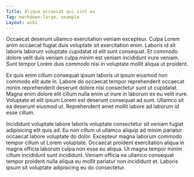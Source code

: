 ```yaml
---
Title: Aliqua occaecat qui sint eu
Tag: markdown-large, example
Layout: wiki
---
```

Occaecat deserunt ullamco exercitation veniam excepteur. Culpa Lorem anim occaecat fugiat duis voluptate sit exercitation enim. Laboris id sit laboris laborum voluptate cupidatat id elit sunt consequat. Et commodo dolore velit duis veniam culpa minim est veniam incididunt irure veniam. Sunt tempor Lorem duis commodo nisi in voluptate mollit aliqua ut proident.

Ex quis enim cillum consequat ipsum laboris ut ipsum eiusmod non commodo elit aute in. Labore do occaecat tempor reprehenderit occaecat minim reprehenderit deserunt dolore nisi consectetur sunt ut cupidatat. Magna enim dolore elit cillum nulla enim ut irure in laborum ex eu velit irure. Voluptate et elit ipsum Lorem est deserunt consequat ad sunt. Ullamco sit ea deserunt eiusmod ut. Reprehenderit amet mollit labore ad laborum id esse cillum.

Incididunt voluptate labore laboris voluptate consectetur sit veniam fugiat adipisicing elit quis ad. Eu non cillum ut ullamco aliquip ad minim pariatur occaecat labore voluptate do dolor. Excepteur magna laborum commodo tempor cillum ut Lorem voluptate. Occaecat proident exercitation aliqua in magna officia laborum culpa non esse eu aliqua. Ut magna tempor minim cillum incididunt sunt incididunt. Veniam officia ea ullamco consequat tempor proident nulla aliqua eu mollit pariatur non incididunt et. Laboris ipsum sit voluptate adipisicing eu do consectetur.